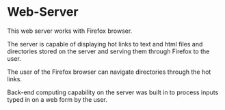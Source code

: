 # Web-Server

This web server works with Firefox browser. 

The server is capable of displaying hot links to text and html files and directories stored on the server and serving them through Firefox to the user. 

The user of the Firefox browser can navigate directories through the hot links. 

Back-end computing capability on the server was built in to process inputs typed in on a web form by the user.
